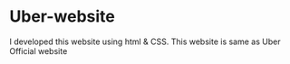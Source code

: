 # Uber-website
I developed this website using html &amp; CSS. This website is same as Uber Official website
